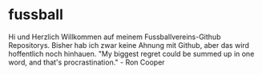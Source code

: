 # fussball
Hi und Herzlich Willkommen auf meinem Fussballvereins-Github Repositorys. Bisher hab ich zwar keine Ahnung mit Github, aber das wird hoffentlich noch hinhauen. "My biggest regret could be summed up in one word, and that's procrastination." - Ron Cooper
